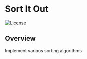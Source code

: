 # Sort It Out
[![License](https://img.shields.io/badge/License-MIT-blue.svg)](https://github.com/urastogi885/sort-it-out/blob/master/LICENSE)

## Overview
Implement various sorting algorithms
